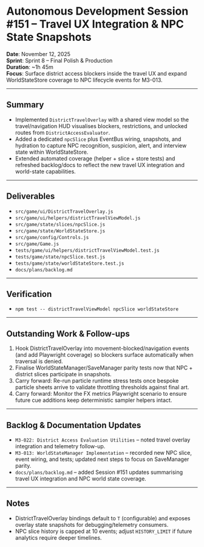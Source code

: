 # Autonomous Development Session #151 – Travel UX Integration & NPC State Snapshots

**Date**: November 12, 2025  
**Sprint**: Sprint 8 – Final Polish & Production  
**Duration**: ~1h 45m  
**Focus**: Surface district access blockers inside the travel UX and expand WorldStateStore coverage to NPC lifecycle events for M3-013.

---

## Summary
- Implemented `DistrictTravelOverlay` with a shared view model so the travel/navigation HUD visualises blockers, restrictions, and unlocked routes from `DistrictAccessEvaluator`.
- Added a dedicated `npcSlice` plus EventBus wiring, snapshots, and hydration to capture NPC recognition, suspicion, alert, and interview state within WorldStateStore.
- Extended automated coverage (helper + slice + store tests) and refreshed backlog/docs to reflect the new travel UX integration and world-state capabilities.

---

## Deliverables
- `src/game/ui/DistrictTravelOverlay.js`
- `src/game/ui/helpers/districtTravelViewModel.js`
- `src/game/state/slices/npcSlice.js`
- `src/game/state/WorldStateStore.js`
- `src/game/config/Controls.js`
- `src/game/Game.js`
- `tests/game/ui/helpers/districtTravelViewModel.test.js`
- `tests/game/state/npcSlice.test.js`
- `tests/game/state/worldStateStore.test.js`
- `docs/plans/backlog.md`

---

## Verification
- `npm test -- districtTravelViewModel npcSlice worldStateStore`

---

## Outstanding Work & Follow-ups
1. Hook DistrictTravelOverlay into movement-blocked/navigation events (and add Playwright coverage) so blockers surface automatically when traversal is denied.
2. Finalise WorldStateManager/SaveManager parity tests now that NPC + district slices participate in snapshots.
3. Carry forward: Re-run particle runtime stress tests once bespoke particle sheets arrive to validate throttling thresholds against final art.
4. Carry forward: Monitor the FX metrics Playwright scenario to ensure future cue additions keep deterministic sampler helpers intact.

---

## Backlog & Documentation Updates
- `M3-022: District Access Evaluation Utilities` – noted travel overlay integration and telemetry follow-up.
- `M3-013: WorldStateManager Implementation` – recorded new NPC slice, event wiring, and tests; updated next steps to focus on SaveManager parity.
- `docs/plans/backlog.md` – added Session #151 updates summarising travel UX integration and NPC world state coverage.

---

## Notes
- DistrictTravelOverlay bindings default to `T` (configurable) and exposes overlay state snapshots for debugging/telemetry consumers.
- NPC slice history is capped at 10 events; adjust `HISTORY_LIMIT` if future analytics require deeper timelines.

